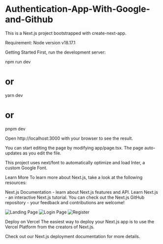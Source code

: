 # Authentication-App-With-Google-and-Github

This is a Next.js project bootstrapped with create-next-app.

Requirement: Node version v18.17.1

Getting Started
First, run the development server:

npm run dev
# or
yarn dev
# or
pnpm dev

Open http://localhost:3000 with your browser to see the result.

You can start editing the page by modifying app/page.tsx. The page auto-updates as you edit the file.

This project uses next/font to automatically optimize and load Inter, a custom Google Font.

Learn More
To learn more about Next.js, take a look at the following resources:

Next.js Documentation - learn about Next.js features and API.
Learn Next.js - an interactive Next.js tutorial.
You can check out the Next.js GitHub repository - your feedback and contributions are welcome!

![Landing Page ](https://github.com/NEKiarie/Authentication-App-With-Google-and-Github/assets/110089177/3d3e4c35-e602-4b3d-bfc4-a21a0773315d)
![Login Page](https://github.com/NEKiarie/Authentication-App-With-Google-and-Github/assets/110089177/a63672a7-880b-4180-85b1-c7296be29f61)
![Register](https://github.com/NEKiarie/Authentication-App-With-Google-and-Github/assets/110089177/a8e42668-e602-401f-915b-31d3e83b52e5)


Deploy on Vercel
The easiest way to deploy your Next.js app is to use the Vercel Platform from the creators of Next.js.

Check out our Next.js deployment documentation for more details.